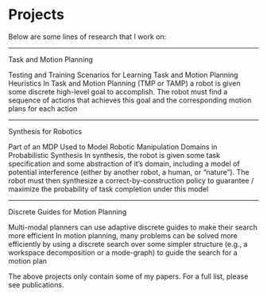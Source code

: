 # Projects

Below are some lines of research that I work on:

---------------	

Task and Motion Planning


Testing and Training Scenarios for Learning Task and Motion Planning Heuristics
In Task and Motion Planning (TMP or TAMP) a robot is given some discrete high-level goal to accomplish. The robot must find a sequence of actions that achieves this goal and the corresponding motion plans for each action

---------------	

Synthesis for Robotics


Part of an MDP Used to Model Robotic Manipulation Domains in Probabilistic Synthesis
In synthesis, the robot is given some task specification and some abstraction of it’s domain, including a model of potential interference (either by another robot, a human, or “nature”). The robot must then synthesize a correct-by-construction policy to guarantee / maximize the probability of task completion under this model

---------------	

Discrete Guides for Motion Planning


Multi-modal planners can use adaptive discrete guides to make their search more efficient
In motion planning, many problems can be solved more efficiently by using a discrete search over some simpler structure (e.g., a workspace decomposition or a mode-graph) to guide the search for a motion plan

The above projects only contain some of my papers. For a full list, please see publications.